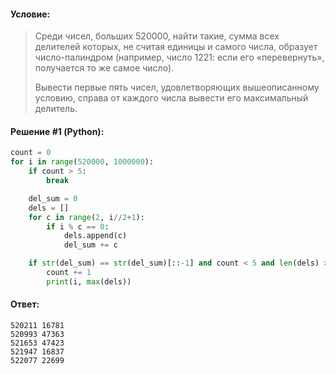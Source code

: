 #### Условие:

> Среди чисел, больших 520000, найти такие, сумма всех делителей которых, не считая единицы и самого числа, образует число-палиндром (например, число 1221: если его «перевернуть», получается то же самое число).
>  
> Вывести первые пять чисел, удовлетворяющих вышеописанному условию, справа от каждого числа вывести его максимальный делитель. 

#### Решение #1 (Python):
```python
count = 0
for i in range(520000, 1000000):
    if count > 5:
        break

    del_sum = 0
    dels = []
    for c in range(2, i//2+1):
        if i % c == 0:
            dels.append(c)
            del_sum += c

    if str(del_sum) == str(del_sum)[::-1] and count < 5 and len(dels) > 0:
        count += 1
        print(i, max(dels))
```

#### Ответ: 
```
520211 16781
520993 47363
521653 47423
521947 16837
522077 22699
```
